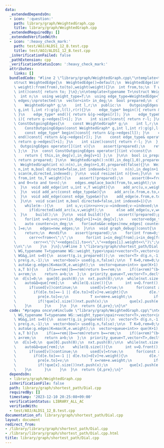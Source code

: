 ```yaml
---
data:
  _extendedDependsOn:
  - icon: ':question:'
    path: library/graph/WeightedGraph.cpp
    title: library/graph/WeightedGraph.cpp
  _extendedRequiredBy: []
  _extendedVerifiedWith:
  - icon: ':heavy_check_mark:'
    path: test/AOJ/ALDS1_12_B.test.cpp
    title: test/AOJ/ALDS1_12_B.test.cpp
  _isVerificationFailed: false
  _pathExtension: cpp
  _verificationStatusIcon: ':heavy_check_mark:'
  attributes:
    links: []
  bundledCode: "#line 2 \"library/graph/WeightedGraph.cpp\"\ntemplate<typename T>\n\
    struct WeightedEdge{\n  WeightedEdge()=default;\n  WeightedEdge(int from,int to,T\
    \ weight):from(from),to(to),weight(weight){}\n  int from,to;\n  T weight;\n  operator\
    \ int()const{ return to; }\n};\n\ntemplate<typename T>\nstruct WeightedGraph{\n\
    \  int n;\n  using weight_type=T;\n  using edge_type=WeightedEdge<T>;\n  vector<edge_type>\
    \ edges;\nprotected:\n  vector<int> in_deg;\n  bool prepared;\n  class OutgoingEdges{\n\
    \    WeightedGraph* g;\n    int l,r;\n  public:\n    OutgoingEdges(WeightedGraph*\
    \ g,int l,int r):g(g),l(l),r(r){}\n    edge_type* begin(){ return &(g->edges[l]);\
    \ }\n    edge_type* end(){ return &(g->edges[r]); }\n    edge_type& operator[](int\
    \ i){ return g->edges[l+i]; }\n    int size()const{ return r-l; }\n  };\n  class\
    \ ConstOutgoingEdges{\n    const WeightedGraph* g;\n    int l,r;\n  public:\n\
    \    ConstOutgoingEdges(const WeightedGraph* g,int l,int r):g(g),l(l),r(r){}\n\
    \    const edge_type* begin()const{ return &(g->edges[l]); }\n    const edge_type*\
    \ end()const{ return &(g->edges[r]); }\n    const edge_type& operator[](int i)const{\
    \ return g->edges[l+i]; }\n    int size()const{ return r-l; }\n  };\npublic:\n\
    \  OutgoingEdges operator[](int v){\n    assert(prepared);\n    return { this,in_deg[v],in_deg[v+1]\
    \ };\n  }\n  const ConstOutgoingEdges operator[](int v)const{\n    assert(prepared);\n\
    \    return { this,in_deg[v],in_deg[v+1] };\n  }\n\n  bool is_prepared()const{\
    \ return prepared; }\n\n  WeightedGraph():n(0),in_deg(1,0),prepared(false){}\n\
    \  WeightedGraph(int n):n(n),in_deg(n+1,0),prepared(false){}\n  WeightedGraph(int\
    \ n,int m,bool directed=false,int indexed=1):\n    n(n),in_deg(n+1,0),prepared(false){\
    \ scan(m,directed,indexed); }\n\n  void resize(int n){n=n;}\n\n  void add_arc(int\
    \ from,int to,T weight){\n    assert(!prepared);\n    assert(0<=from and from<n\
    \ and 0<=to and to<n);\n    edges.emplace_back(from,to,weight);\n    in_deg[from+1]++;\n\
    \  }\n  void add_edge(int u,int v,T weight){\n    add_arc(u,v,weight);\n    add_arc(v,u,weight);\n\
    \  }\n  void add_arc(const edge_type&e){\n    add_arc(e.from,e.to,e.weight);\n\
    \  }\n  void add_edge(const edge_type&e){\n    add_edge(e.from,e.to,e.weight);\n\
    \  }\n\n  void scan(int m,bool directed=false,int indexed=1){\n    edges.reserve(directed?m:2*m);\n\
    \    while(m--){\n      int u,v;cin>>u>>v;u-=indexed;v-=indexed;\n      T weight;cin>>weight;\n\
    \      if(directed)add_arc(u,v,weight);\n      else add_edge(u,v,weight);\n  \
    \  }\n    build();\n  }\n\n  void build(){\n    assert(!prepared);prepared=true;\n\
    \    for(int v=0;v<n;v++)in_deg[v+1]+=in_deg[v];\n    vector<edge_type> new_edges(in_deg.back());\n\
    \    auto counter=in_deg;\n    for(auto&&e:edges)new_edges[ counter[e.from]++\
    \ ]=e;\n    edges=new_edges;\n  }\n\n  void graph_debug()const{\n  #ifndef __DEBUG\n\
    \    return;\n  #endif\n    assert(prepared);\n    for(int from=0;from<n;from++){\n\
    \      cerr<<from<<\";\";\n      for(int i=in_deg[from];i<in_deg[from+1];i++)\n\
    \        cerr<<\"(\"<<edges[i].to<<\",\"<<edges[i].weight<<\")\";\n      cerr<<\"\
    \\n\";\n    }\n  }\n};\n#line 3 \"library/graph/shortest_path/Dial.cpp\"\ntemplate<typename\
    \ WG,typename T=typename WG::weight_type>\npair<vector<T>,vector<int>> dial(const\
    \ WG&g,int s=0){\n  assert(g.is_prepared());\n  vector<T> d(g.n,-1);\n  vector<int>\
    \ pre(g.n,-1);\n  vector<bool> used(g.n,false);\n\n  T K=0,rem=0;\n  for(const\
    \ auto&e:g.edges)K=max(K,e.weight);\n  vector<queue<int>> que(K+1);\n  auto cmp=[&](T\
    \ a,T b){\n    if(a==rem||b==rem)return b==rem;\n    if((a<rem)^(b<rem))return\
    \ a<rem;\n    return a>b;\n  };\n  priority_queue<T,vector<T>,decltype(cmp)> nxt{cmp};\n\
    \n  d[s]=0;\n  que[0].push(0);\n  nxt.push(0);\n\n  while(nxt.size()){\n    rem=nxt.top();nxt.pop();\n\
    \    auto&Q=que[rem];\n    while(Q.size()){\n      int v=Q.front();Q.pop();\n\
    \      if(used[v])continue;\n      used[v]=true;\n      for(const auto&e:g[v]){\n\
    \        if(d[e.to]==-1 || d[e.to]>d[v]+e.weight){\n          d[e.to]=d[v]+e.weight;\n\
    \          pre[e.to]=v;\n          T x=rem+e.weight;\n          if(x>=K+1)x-=K+1;\n\
    \          if(!que[x].size())nxt.push(x);\n          que[x].push(e.to);\n    \
    \    }\n      }\n    }\n  }\n  return {d,pre};\n}\n"
  code: "#pragma once\n#include \"library/graph/WeightedGraph.cpp\"\ntemplate<typename\
    \ WG,typename T=typename WG::weight_type>\npair<vector<T>,vector<int>> dial(const\
    \ WG&g,int s=0){\n  assert(g.is_prepared());\n  vector<T> d(g.n,-1);\n  vector<int>\
    \ pre(g.n,-1);\n  vector<bool> used(g.n,false);\n\n  T K=0,rem=0;\n  for(const\
    \ auto&e:g.edges)K=max(K,e.weight);\n  vector<queue<int>> que(K+1);\n  auto cmp=[&](T\
    \ a,T b){\n    if(a==rem||b==rem)return b==rem;\n    if((a<rem)^(b<rem))return\
    \ a<rem;\n    return a>b;\n  };\n  priority_queue<T,vector<T>,decltype(cmp)> nxt{cmp};\n\
    \n  d[s]=0;\n  que[0].push(0);\n  nxt.push(0);\n\n  while(nxt.size()){\n    rem=nxt.top();nxt.pop();\n\
    \    auto&Q=que[rem];\n    while(Q.size()){\n      int v=Q.front();Q.pop();\n\
    \      if(used[v])continue;\n      used[v]=true;\n      for(const auto&e:g[v]){\n\
    \        if(d[e.to]==-1 || d[e.to]>d[v]+e.weight){\n          d[e.to]=d[v]+e.weight;\n\
    \          pre[e.to]=v;\n          T x=rem+e.weight;\n          if(x>=K+1)x-=K+1;\n\
    \          if(!que[x].size())nxt.push(x);\n          que[x].push(e.to);\n    \
    \    }\n      }\n    }\n  }\n  return {d,pre};\n}"
  dependsOn:
  - library/graph/WeightedGraph.cpp
  isVerificationFile: false
  path: library/graph/shortest_path/Dial.cpp
  requiredBy: []
  timestamp: '2023-12-10 20:25:08+09:00'
  verificationStatus: LIBRARY_ALL_AC
  verifiedWith:
  - test/AOJ/ALDS1_12_B.test.cpp
documentation_of: library/graph/shortest_path/Dial.cpp
layout: document
redirect_from:
- /library/library/graph/shortest_path/Dial.cpp
- /library/library/graph/shortest_path/Dial.cpp.html
title: library/graph/shortest_path/Dial.cpp
---
```

